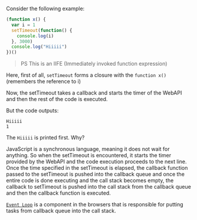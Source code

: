 Consider the following example:

```js
(function x() {
  var i = 1
  setTimeout(function() {
    console.log(i)
  }, 3000)
  console.log("Hiiiii")
})()
```

> PS This is an IIFE (Immediately invoked function expression)

Here, first of all, `setTimeout` forms a closure with the `function x()` (remembers the reference to i)

Now, the setTimeout takes a callback and starts the timer of the WebAPI and then the rest of the code is executed.

But the code outputs:

```
Hiiiii
1
```

The `Hiiiii` is printed first. Why?

JavaScript is a synchronous language, meaning it does not wait for anything. So when the setTimeout is encountered, it starts the timer provided by the WebAPI and the code execution proceeds to the next line. Once the time specified in the setTimeout is elapsed, the callback function passed to the setTimeout is pushed into the callback queue and once the entire code is done executing and the call stack becomes empty, the callback to setTimeout is pushed into the call stack from the callback queue and then the callback function is executed. 

 <a href="https://github.com/anushkadeshpande/js-scratchpad/tree/5a7beef0548753b26d1b5fc1d6f487e2e9a466c3/event-loop">`Event Loop`</a> is a component in the browsers that is responsible for putting tasks from callback queue into the call stack.
